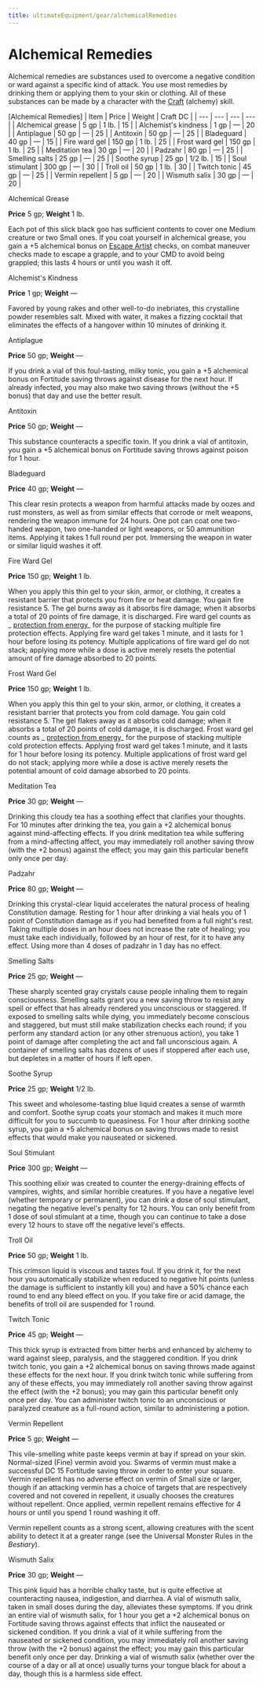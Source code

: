```yaml
---
title: ultimateEquipment/gear/alchemicalRemedies
---
```

# Alchemical Remedies

Alchemical remedies are substances used to overcome a negative condition or ward against a specific kind of attack. You use most remedies by drinking them or applying them to your skin or clothing. All of these substances can be made by a character with the [Craft](skills/craft#_craft) (alchemy) skill.

[Alchemical Remedies]
| Item | Price | Weight | Craft DC |
| --- | --- | --- | --- |
| Alchemical grease | 5 gp | 1 lb. | 15 |
| Alchemist's kindness | 1 gp | — | 20 |
| Antiplague | 50 gp | — | 25 |
| Antitoxin | 50 gp | — | 25 |
| Bladeguard | 40 gp | — | 15 |
| Fire ward gel | 150 gp | 1 lb. | 25 |
| Frost ward gel | 150 gp | 1 lb. | 25 |
| Meditation tea | 30 gp | — | 20 |
| Padzahr | 80 gp | — | 25 |
| Smelling salts | 25 gp | — | 25 |
| Soothe syrup | 25 gp | 1/2 lb. | 15 |
| Soul stimulant | 300 gp | — | 30 |
| Troll oil | 50 gp | 1 lb. | 30 |
| Twitch tonic | 45 gp | — | 25 |
| Vermin repellent | 5 gp | — | 20 |
| Wismuth salix | 30 gp | — | 20 |

Alchemical Grease

**Price** 5 gp; **Weight** 1 lb.

Each pot of this slick black goo has sufficient contents to cover one Medium creature or two Small ones. If you coat yourself in alchemical grease, you gain a +5 alchemical bonus on [Escape Artist](skills/escapeArtist#_escape-artist) checks, on combat maneuver checks made to escape a grapple, and to your CMD to avoid being grappled; this lasts 4 hours or until you wash it off.

Alchemist's Kindness

**Price** 1 gp; **Weight** —

Favored by young rakes and other well-to-do inebriates, this crystalline powder resembles salt. Mixed with water, it makes a fizzing cocktail that eliminates the effects of a hangover within 10 minutes of drinking it.

Antiplague

**Price** 50 gp; **Weight** —

If you drink a vial of this foul-tasting, milky tonic, you gain a +5 alchemical bonus on Fortitude saving throws against disease for the next hour. If already infected, you may also make two saving throws (without the +5 bonus) that day and use the better result.

Antitoxin

**Price** 50 gp; **Weight** —

This substance counteracts a specific toxin. If you drink a vial of antitoxin, you gain a +5 alchemical bonus on Fortitude saving throws against poison for 1 hour.

Bladeguard

**Price** 40 gp; **Weight** —

This clear resin protects a weapon from harmful attacks made by oozes and rust monsters, as well as from similar effects that corrode or melt weapons, rendering the weapon immune for 24 hours. One pot can coat one two-handed weapon, two one-handed or light weapons, or 50 ammunition items. Applying it takes 1 full round per pot. Immersing the weapon in water or similar liquid washes it off.

Fire Ward Gel

**Price** 150 gp; **Weight** 1 lb.

When you apply this thin gel to your skin, armor, or clothing, it creates a resistant barrier that protects you from fire or heat damage. You gain fire resistance 5. The gel burns away as it absorbs fire damage; when it absorbs a total of 20 points of fire damage, it is discharged. Fire ward gel counts as _ [protection from energy](spells/protectionFromEnergy#_protection-from-energy)_ for the purpose of stacking multiple fire protection effects. Applying fire ward gel takes 1 minute, and it lasts for 1 hour before losing its potency. Multiple applications of fire ward gel do not stack; applying more while a dose is active merely resets the potential amount of fire damage absorbed to 20 points.

Frost Ward Gel

**Price** 150 gp; **Weight** 1 lb.

When you apply this thin gel to your skin, armor, or clothing, it creates a resistant barrier that protects you from cold damage. You gain cold resistance 5. The gel flakes away as it absorbs cold damage; when it absorbs a total of 20 points of cold damage, it is discharged. Frost ward gel counts as _ [protection from energy](spells/protectionFromEnergy#_protection-from-energy)_ for the purpose of stacking multiple cold protection effects. Applying frost ward gel takes 1 minute, and it lasts for 1 hour before losing its potency. Multiple applications of frost ward gel do not stack; applying more while a dose is active merely resets the potential amount of cold damage absorbed to 20 points.

Meditation Tea

**Price** 30 gp; **Weight** —

Drinking this cloudy tea has a soothing effect that clarifies your thoughts. For 10 minutes after drinking the tea, you gain a +2 alchemical bonus against mind-affecting effects. If you drink meditation tea while suffering from a mind-affecting affect, you may immediately roll another saving throw (with the +2 bonus) against the effect; you may gain this particular benefit only once per day.

Padzahr

**Price** 80 gp; **Weight** —

Drinking this crystal-clear liquid accelerates the natural process of healing Constitution damage. Resting for 1 hour after drinking a vial heals you of 1 point of Constitution damage as if you had benefited from a full night's rest. Taking multiple doses in an hour does not increase the rate of healing; you must take each individually, followed by an hour of rest, for it to have any effect. Using more than 4 doses of padzahr in 1 day has no effect.

Smelling Salts

**Price** 25 gp; **Weight** —

These sharply scented gray crystals cause people inhaling them to regain consciousness. Smelling salts grant you a new saving throw to resist any spell or effect that has already rendered you unconscious or staggered. If exposed to smelling salts while dying, you immediately become conscious and staggered, but must still make stabilization checks each round; if you perform any standard action (or any other strenuous action), you take 1 point of damage after completing the act and fall unconscious again. A container of smelling salts has dozens of uses if stoppered after each use, but depletes in a matter of hours if left open.

Soothe Syrup

**Price** 25 gp; **Weight** 1/2 lb.

This sweet and wholesome-tasting blue liquid creates a sense of warmth and comfort. Soothe syrup coats your stomach and makes it much more difficult for you to succumb to queasiness. For 1 hour after drinking soothe syrup, you gain a +5 alchemical bonus on saving throws made to resist effects that would make you nauseated or sickened.

Soul Stimulant

**Price** 300 gp; **Weight** —

This soothing elixir was created to counter the energy-draining effects of vampires, wights, and similar horrible creatures. If you have a negative level (whether temporary or permanent), you can drink a dose of soul stimulant, negating the negative level's penalty for 12 hours. You can only benefit from 1 dose of soul stimulant at a time, though you can continue to take a dose every 12 hours to stave off the negative level's effects.

Troll Oil

**Price** 50 gp; **Weight** 1 lb.

This crimson liquid is viscous and tastes foul. If you drink it, for the next hour you automatically stabilize when reduced to negative hit points (unless the damage is sufficient to instantly kill you) and have a 50% chance each round to end any bleed effect on you. If you take fire or acid damage, the benefits of troll oil are suspended for 1 round.

Twitch Tonic

**Price** 45 gp; **Weight** —

This thick syrup is extracted from bitter herbs and enhanced by alchemy to ward against sleep, paralysis, and the staggered condition. If you drink twitch tonic, you gain a +2 alchemical bonus on saving throws made against these effects for the next hour. If you drink twitch tonic while suffering from any of these effects, you may immediately roll another saving throw against the effect (with the +2 bonus); you may gain this particular benefit only once per day. You can administer twitch tonic to an unconscious or paralyzed creature as a full-round action, similar to administering a potion.

Vermin Repellent

**Price** 5 gp; **Weight** —

This vile-smelling white paste keeps vermin at bay if spread on your skin. Normal-sized (Fine) vermin avoid you. Swarms of vermin must make a successful DC 15 Fortitude saving throw in order to enter your square. Vermin repellent has no adverse effect on vermin of Small size or larger, though if an attacking vermin has a choice of targets that are respectively covered and not covered in repellent, it usually chooses the creatures without repellent. Once applied, vermin repellent remains effective for 4 hours or until you spend 1 round washing it off.

Vermin repellent counts as a strong scent, allowing creatures with the scent ability to detect it at a greater range (see the Universal Monster Rules in the _Bestiary_).

Wismuth Salix

**Price** 30 gp; **Weight** —

This pink liquid has a horrible chalky taste, but is quite effective at counteracting nausea, indigestion, and diarrhea. A vial of wismuth salix, taken in small doses during the day, alleviates these symptoms. If you drink an entire vial of wismuth salix, for 1 hour you get a +2 alchemical bonus on Fortitude saving throws against effects that inflict the nauseated or sickened condition. If you drink a vial of it while suffering from the nauseated or sickened condition, you may immediately roll another saving throw (with the +2 bonus) against the effect; you may gain this particular benefit only once per day. Drinking a vial of wismuth salix (whether over the course of a day or all at once) usually turns your tongue black for about a day, though this is a harmless side effect.

